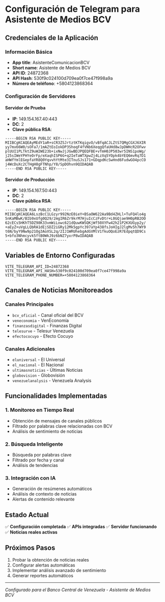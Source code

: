 # Configuración de Telegram para Asistente de Medios BCV

## Credenciales de la Aplicación

### Información Básica
- **App title**: AsistenteComunicacionBCV
- **Short name**: Asistente de Medios BCV
- **API ID**: 24872368
- **API Hash**: 530f9c024100d709ea0f7ce47f998a9a
- **Número de teléfono**: +5804123868364

### Configuración de Servidores

#### Servidor de Prueba
- **IP**: 149.154.167.40:443
- **DC**: 2
- **Clave pública RSA**:
```
-----BEGIN RSA PUBLIC KEY-----
MIIBCgKCAQEAyMEdY1aR+sCR3ZSJrtztKTKqigvO/vBfqACJLZtS7QMgCGXJ6XIR
yy7mx66W0/sOFa7/1mAZtEoIokDP3ShoqF4fVNb6XeqgQfaUHd8wJpDWHcR2OFwv
plUUI1PLTktZ9uW2WE23b+ixNwJjJGwBDJPQEQFBE+vfmH0JP503wr5INS1poWg/
j25sIWeYPHYeOrFp/eXaqhISP6G+q2IeTaWTXpwZj4LzXq5YOpk4bYEQ6mvRq7D1
aHWfYmlEGepfaYR8Q0YqvvhYtMte3ITnuSJs171+GDqpdKcSwHnd6FudwGO4pcCO
j4WcDuXc2CTHgH8gFTNhp/Y8/SpDOhvn9QIDAQAB
-----END RSA PUBLIC KEY-----
```

#### Servidor de Producción
- **IP**: 149.154.167.50:443
- **DC**: 2
- **Clave pública RSA**:
```
-----BEGIN RSA PUBLIC KEY-----
MIIBCgKCAQEA6LszBcC1LGzyr992NzE0ieY+BSaOW622Aa9Bd4ZHLl+TuFQ4lo4g
5nKaMBwK/BIb9xUfg0Q29/2mgIR6Zr9krM7HjuIcCzFvDtr+L0GQjae9H0pRB2OO
62cECs5HKhT5DZ98K33vmWiLowc621dQuwKWSQKjWf50XYFw42h21P2KXUGyp2y/
+aEyZ+uVgLLQbRA1dEjSDZ2iGRy12Mk5gpYc397aYp438fsJoHIgJ2lgMv5h7WY9
t6N/byY9Nw9p21Og3AoXSL2q/2IJ1WRUhebgAdGVMlV1fkuOQoEzR7EdpqtQD9Cs
5+bfo3Nhmcyvk5ftB0WkJ9z6bNZ7yxrP8wIDAQAB
-----END RSA PUBLIC KEY-----
```

## Variables de Entorno Configuradas

```env
VITE_TELEGRAM_API_ID=24872368
VITE_TELEGRAM_API_HASH=530f9c024100d709ea0f7ce47f998a9a
VITE_TELEGRAM_PHONE_NUMBER=+5804123868364
```

## Canales de Noticias Monitoreados

### Canales Principales
- `bcv_oficial` - Canal oficial del BCV
- `veneconomia` - VenEconomía
- `finanzasdigital` - Finanzas Digital
- `telesurve` - Telesur Venezuela
- `efectococuyo` - Efecto Cocuyo

### Canales Adicionales
- `eluniversal` - El Universal
- `el_nacional` - El Nacional
- `ultimasnoticias` - Últimas Noticias
- `globovision` - Globovisión
- `venezuelanalysis` - Venezuela Analysis

## Funcionalidades Implementadas

### 1. Monitoreo en Tiempo Real
- Obtención de mensajes de canales públicos
- Filtrado por palabras clave relacionadas con BCV
- Análisis de sentimiento de noticias

### 2. Búsqueda Inteligente
- Búsqueda por palabras clave
- Filtrado por fecha y canal
- Análisis de tendencias

### 3. Integración con IA
- Generación de resúmenes automáticos
- Análisis de contexto de noticias
- Alertas de contenido relevante

## Estado Actual
✅ **Configuración completada**
✅ **APIs integradas**
✅ **Servidor funcionando**
✅ **Noticias reales activas**

## Próximos Pasos
1. Probar la obtención de noticias reales
2. Configurar alertas automáticas
3. Implementar análisis avanzado de sentimiento
4. Generar reportes automáticos

---
*Configurado para el Banco Central de Venezuela - Asistente de Medios BCV* 